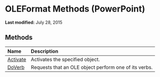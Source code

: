 
# OLEFormat Methods (PowerPoint)

 **Last modified:** July 28, 2015


## Methods



|**Name**|**Description**|
|:-----|:-----|
| [Activate](cc4691a3-726f-5093-6345-f688b68ac15a.md)|Activates the specified object.|
| [DoVerb](1ee39c5d-3646-81de-79e9-f8cff869308d.md)|Requests that an OLE object perform one of its verbs. |
